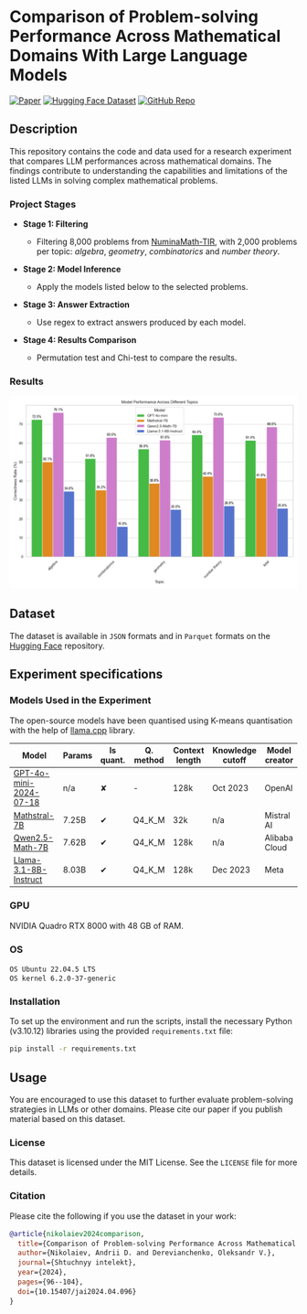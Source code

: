 # Comparison of Problem-solving Performance Across Mathematical Domains With Large Language Models

[![Paper](https://img.shields.io/badge/DOI-10.15407/jai2024.04.096-880808)](https://doi.org/10.15407/jai2024.04.096)
[![Hugging Face Dataset](https://img.shields.io/badge/Hugging%20Face-Dataset-blue)](https://huggingface.co/datasets/andynik/numina-cot-2kx4)
[![GitHub Repo](https://img.shields.io/badge/GitHub-Repository-181717?logo=github)](https://github.com/andynik/math-domains-comp-24)

## Description

This repository contains the code and data used for a research experiment that compares LLM performances across mathematical domains. The findings contribute to understanding the capabilities and limitations of the listed LLMs in solving complex mathematical problems.

### Project Stages

- **Stage 1: Filtering** 
  - Filtering 8,000 problems from [NuminaMath-TIR](https://huggingface.co/datasets/AI-MO/NuminaMath-TIR), with 2,000 problems per topic: _algebra_, _geometry_, _combinatorics_ and _number theory_.
  
- **Stage 2: Model Inference**
  - Apply the models listed below to the selected problems.

- **Stage 3: Answer Extraction**
  - Use regex to extract answers produced by each model.

- **Stage 4: Results Comparison**
  - Permutation test and Chi-test to compare the results.
 
### Results

![Problem Example](images/correctness_rate.png)

## Dataset

The dataset is available in `JSON` formats and in `Parquet` formats on the [Hugging Face](https://huggingface.co/datasets/andynik/numina-cot-2kx4) repository.
 
## Experiment specifications

### Models Used in the Experiment

The open-source models have been quantised using K-means quantisation with the help of [llama.cpp](https://github.com/ggerganov/llama.cpp) library.

| Model                                                                                         | Params | Is quant. | Q. method | Context length | Knowledge cutoff | Model creator  |
|-----------------------------------------------------------------------------------------------|--------|-----------|-----------|----------------|------------------|----------------|
| [GPT-4o-mini-2024-07-18](https://platform.openai.com/docs/models/gpt-4o-mini)                 | n/a    | ✘         | -         | 128k           | Oct 2023         | OpenAI         |
| [Mathstral-7B](https://huggingface.co/QuantFactory/mathstral-7B-v0.1-GGUF)                    | 7.25B  | ✔         | Q4_K_M    | 32k            | n/a              | Mistral AI     |
| [Qwen2.5-Math-7B](https://huggingface.co/QuantFactory/Qwen2.5-Math-7B-GGUF)                   | 7.62B  | ✔         | Q4_K_M    | 128k           | n/a              | Alibaba Cloud  |
| [Llama-3.1-8B-Instruct](https://huggingface.co/QuantFactory/Meta-Llama-3.1-8B-Instruct-GGUF)  | 8.03B  | ✔         | Q4_K_M    | 128k           | Dec 2023         | Meta           |

### GPU

NVIDIA Quadro RTX 8000 with 48 GB of RAM.

### OS
```
OS Ubuntu 22.04.5 LTS
OS kernel 6.2.0-37-generic
```

### Installation

To set up the environment and run the scripts, install the necessary Python (v3.10.12) libraries using the provided `requirements.txt` file:

```bash
pip install -r requirements.txt
```

## Usage

You are encouraged to use this dataset to further evaluate problem-solving strategies in LLMs or other domains. Please cite our paper if you publish material based on this dataset.

### License

This dataset is licensed under the MIT License. See the `LICENSE` file for more details.

### Citation

Please cite the following if you use the dataset in your work:

```bibtex
@article{nikolaiev2024comparison,
  title={Comparison of Problem-solving Performance Across Mathematical Domains With Large Language Models},
  author={Nikolaiev, Andrii D. and Derevianchenko, Oleksandr V.},
  journal={Shtuchnyy intelekt},
  year={2024},
  pages={96--104},
  doi={10.15407/jai2024.04.096}
}
```
